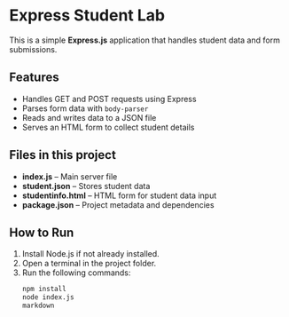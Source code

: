 # Express Student Lab

This is a simple **Express.js** application that handles student data and form submissions.

## Features
- Handles GET and POST requests using Express
- Parses form data with `body-parser`
- Reads and writes data to a JSON file
- Serves an HTML form to collect student details

## Files in this project
- **index.js** – Main server file  
- **student.json** – Stores student data  
- **studentinfo.html** – HTML form for student data input  
- **package.json** – Project metadata and dependencies  

## How to Run
1. Install Node.js if not already installed.
2. Open a terminal in the project folder.
3. Run the following commands:
   ```bash
   npm install
   node index.js
   markdown
   
